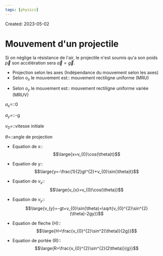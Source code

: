 ```yaml
---
tags: [physics] 
---
```

Created: 2023-05-02

# Mouvement d'un projectile
Si on néglige la résistance de l'air, le projectile n'est soumis qu'a son poids $\vec{p}$ son accélération sera $\vec{a}=\vec{g}$.

- Projection selon les axes (Indépendance du mouvement selon les axes)
- Selon $o_{x}$ le mouvement est:: mouvement rectiligne uniforme (MRU)
<!--SR:!2024-04-26,213,249-->
- Selon $o_{y}$ le mouvement est:: mouvement rectiligne uniforme variée (MRUV)
<!--SR:!2024-05-01,221,249-->

$a_{x}$=::0
<!--SR:!2023-12-27,145,250-->
$a_{y}$=::-g
<!--SR:!2024-01-25,163,250-->
$v_{0}$=::vitesse initiale
<!--SR:!2023-12-11,136,250-->
$\theta$=::angle de projection
<!--SR:!2023-11-08,115,250-->

- Equation de x::$$\large{x=v_{0}\cos(\theta)t}$$
<!--SR:!2024-02-25,183,250-->
- Equation de y::$$\large{y=-\frac{1}{2}gt^{2}+v_{0}\sin(\theta)t}$$
<!--SR:!2023-12-06,135,250-->
- Equation de $v_{x}$:: $$\large{v_{x}=v_{0}\cos(\theta)}$$
<!--SR:!2023-12-09,135,250-->
- Equation de $v_{y}$:: $$\large{v_{y}=-gt+v_{0}\sin(\theta)=\sqrt{v_{0}^{2}\sin^{2}(\theta)-2gy}}$$
<!--SR:!2023-11-08,66,230-->
- Equation de fleche (H):: $$\large{H=\frac{v_{0}^{2}\sin^2(\theta)}{2g}}$$
<!--SR:!2024-02-16,160,230-->
- Equation de portée (R):: $$\large{R=\frac{v_{0}^{2}\sin^{2}(2\theta)}{g}}$$
<!--SR:!2023-11-02,27,130-->